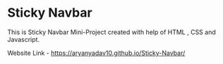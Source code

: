 # Sticky Navbar
 
This is Sticky Navbar Mini-Project created with help of HTML , CSS and Javascript.

Website Link - https://aryanyadav10.github.io/Sticky-Navbar/
